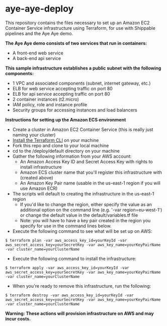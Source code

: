 # aye-aye-deploy
This repository contains the files necessary to set up an Amazon EC2 Container Service infrastructure using Terraform, for use with Shippable pipelines and the Aye Aye demo.  

**The Aye Aye demo consists of two services that run in containers:**
* A front-end web service
* A back-end api service

**This sample infrastructure establishes a public subnet with the following components:**
* 1 VPC and associated components (subnet, internet gateway, etc.)
* ELB for web service accepting traffic on port 80
* ELB for api service accepting traffic on port 80
* 2 container instances (t2.micro)
* IAM policy, role and instance profile
* Security groups for accessing instances and load balancers

**Instructions for setting up the Amazon ECS environment**
* Create a cluster in Amazon EC2 Container Service (this is really just naming your cluster)
* [Install the Terraform CLI](https://terraform.io/intro/getting-started/install.html) on your machine
* Fork this repo and clone to your local machine
* cd to the /deploy/default directory on your machine
* Gather the following information from your AWS account:
  * An Amazon Access Key ID and Secret Access Key with rights to install infrastructure
  * Amazon ECS cluster name that you'll register this infrastructure with (created above)
  * An Amazon Key Pair name (usable in the us-east-1 region if you will use Amazon ECR)
* The scripts will default to creating the infrastructure in the us-east-1 region
  * If you'd like to change the region, either specify the value as an additional option
  on the command line (e.g. '-var region=eu-west-1') or change the default value in the
  default/variables.tf file
  * Note: you will have to have a key pair created in the region you specify for use in the command lines below.
* Execute the following command to see what will be set up on AWS:
```
$ terraform plan -var aws_access_key_id=yourKeyId -var aws_secret_access_key=yourSecretKey -var aws_key_name=yourKeyPairName -var cluster_name=yourClusterName
```
* Execute the following command to install the infrastructure:
```
$ terraform apply -var aws_access_key_id=yourKeyId -var aws_secret_access_key=yourSecretKey -var aws_key_name=yourKeyPairName -var cluster_name=yourClusterName
```
* When you're ready to remove this infrastructure, run the following:
```
$ terraform destroy -var aws_access_key_id=yourKeyId -var aws_secret_access_key=yourSecretKey -var aws_key_name=yourKeyPairName -var cluster_name=yourClusterName
```

**Warning: These actions will provision infrastructure on AWS and may incur costs.**
